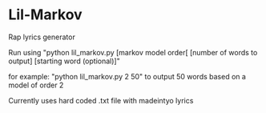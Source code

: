 # Lil-Markov
Rap lyrics generator

Run using "python lil_markov.py [markov model order[ [number of words to output] [starting word (optional)]"

for example: "python lil_markov.py 2 50" to output 50 words based on a model of order 2

Currently uses hard coded .txt file with madeintyo lyrics
